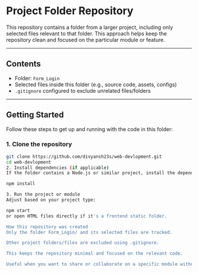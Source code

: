 # Project Folder Repository

This repository contains a folder from a larger project, including only selected files relevant to that folder. This approach helps keep the repository clean and focused on the particular module or feature.

---

## Contents

- Folder: `Form_Login`
- Selected files inside this folder (e.g., source code, assets, configs)
- `.gitignore` configured to exclude unrelated files/folders

---

## Getting Started

Follow these steps to get up and running with the code in this folder:

### 1. Clone the repository

```bash
git clone https://github.com/divyansh23s/web-devlopment.git
cd web-devlopment
2. Install dependencies (if applicable)
If the folder contains a Node.js or similar project, install the dependencies:

npm install

3. Run the project or module
Adjust based on your project type:

npm start
or open HTML files directly if it's a frontend static folder.

How this repository was created
Only the folder Form_Login/ and its selected files are tracked.

Other project folders/files are excluded using .gitignore.

This keeps the repository minimal and focused on the relevant code.

Useful when you want to share or collaborate on a specific module without exposing the entire project.

